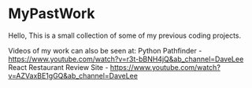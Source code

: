 # MyPastWork
Hello,
This is a small collection of some of my previous coding projects.

Videos of my work can also be seen at:
Python Pathfinder - https://www.youtube.com/watch?v=r3t-bBNH4jQ&ab_channel=DaveLee
React Restaurant Review Site - https://www.youtube.com/watch?v=AZVaxBE1gGQ&ab_channel=DaveLee
